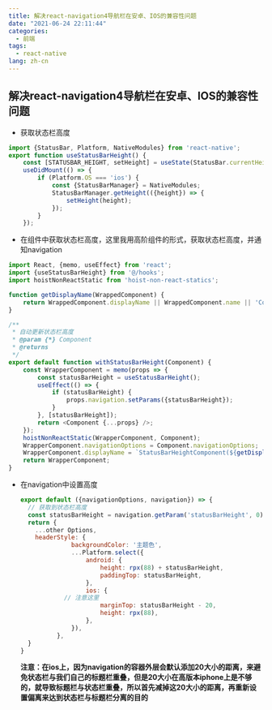 ```yaml
---
title: 解决react-navigation4导航栏在安卓、IOS的兼容性问题
date: "2021-06-24 22:11:44"
categories:
  - 前端
tags:
  - react-native
lang: zh-cn
---
```


## 解决react-navigation4导航栏在安卓、IOS的兼容性问题

- 获取状态栏高度

```js
import {StatusBar, Platform, NativeModules} from 'react-native';
export function useStatusBarHeight() {
	const [STATUSBAR_HEIGHT, setHeight] = useState(StatusBar.currentHeight || 0);
	useDidMount(() => {
		if (Platform.OS === 'ios') {
			const {StatusBarManager} = NativeModules;
			StatusBarManager.getHeight(({height}) => {
				setHeight(height);
			});
		}
	});
```

- 在组件中获取状态栏高度，这里我用高阶组件的形式，获取状态栏高度，并通知navigation

<!-- more -->

```js
import React, {memo, useEffect} from 'react';
import {useStatusBarHeight} from '@/hooks';
import hoistNonReactStatic from 'hoist-non-react-statics';

function getDisplayName(WrappedComponent) {
	return WrappedComponent.displayName || WrappedComponent.name || 'Component';
}

/**
 * 自动更新状态栏高度
 * @param {*} Component
 * @returns
 */
export default function withStatusBarHeight(Component) {
	const WrapperComponent = memo(props => {
		const statusBarHeight = useStatusBarHeight();
		useEffect(() => {
			if (statusBarHeight) {
				props.navigation.setParams({statusBarHeight});
			}
		}, [statusBarHeight]);
		return <Component {...props} />;
	});
	hoistNonReactStatic(WrapperComponent, Component);
	WrapperComponent.navigationOptions = Component.navigationOptions;
	WrapperComponent.displayName = `StatusBarHeightComponent(${getDisplayName(Component)})`;
	return WrapperComponent;
}

```

- 在navigation中设置高度

  

  ```js
  export default ({navigationOptions, navigation}) => {
    // 获取到状态栏高度
  	const statusBarHeight = navigation.getParam('statusBarHeight', 0);
    return {
      ...other Options,
      headerStyle: {
  				backgroundColor: '主题色',
  				...Platform.select({
  					android: {
  						height: rpx(88) + statusBarHeight,
  						paddingTop: statusBarHeight,
  					},
  					ios: {
              // 注意这里
  						marginTop: statusBarHeight - 20,
  						height: rpx(88),
  					},
  				}),
  			},
    }
  }
  ```

  **注意：在ios上，因为navigation的容器外层会默认添加20大小的距离，来避免状态栏与我们自己的标题栏重叠，但是20大小在高版本iphone上是不够的，就导致标题栏与状态栏重叠，所以首先减掉这20大小的距离，再重新设置偏离来达到状态栏与标题栏分离的目的**

  